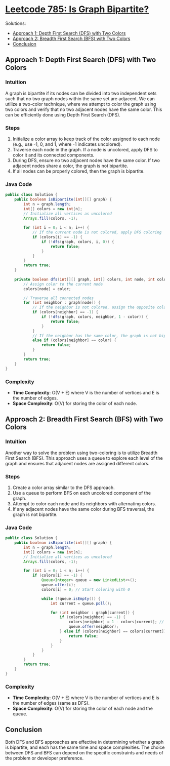 # [Leetcode 785: Is Graph Bipartite?](https://leetcode.com/problems/is-graph-bipartite/)

Solutions:
- [Approach 1: Depth First Search (DFS) with Two Colors](#approach-1-depth-first-search-dfs-with-two-colors)
- [Approach 2: Breadth First Search (BFS) with Two Colors](#approach-2-breadth-first-search-bfs-with-two-colors)
- [Conclusion](#conclusion)

## Approach 1: Depth First Search (DFS) with Two Colors

### Intuition

A graph is bipartite if its nodes can be divided into two independent sets such that no two graph nodes within the same set are adjacent. We can utilize a two-color technique, where we attempt to color the graph using two colors and verify that no two adjacent nodes have the same color. This can be efficiently done using Depth First Search (DFS).

### Steps
1. Initialize a color array to keep track of the color assigned to each node (e.g., use -1, 0, and 1, where -1 indicates uncolored).
2. Traverse each node in the graph. If a node is uncolored, apply DFS to color it and its connected components.
3. During DFS, ensure no two adjacent nodes have the same color. If two adjacent nodes share a color, the graph is not bipartite.
4. If all nodes can be properly colored, then the graph is bipartite.

### Java Code

```java
public class Solution {
    public boolean isBipartite(int[][] graph) {
        int n = graph.length;
        int[] colors = new int[n];
        // Initialize all vertices as uncolored
        Arrays.fill(colors, -1);
        
        for (int i = 0; i < n; i++) {
            // If the current node is not colored, apply DFS coloring
            if (colors[i] == -1) {
                if (!dfs(graph, colors, i, 0)) {
                    return false;
                }
            }
        }
        return true;
    }
    
    private boolean dfs(int[][] graph, int[] colors, int node, int color) {
        // Assign color to the current node
        colors[node] = color;

        // Traverse all connected nodes
        for (int neighbor : graph[node]) {
            // If the neighbor is not colored, assign the opposite color and continue DFS
            if (colors[neighbor] == -1) {
                if (!dfs(graph, colors, neighbor, 1 - color)) {
                    return false;
                }
            } 
            // If the neighbor has the same color, the graph is not bipartite
            else if (colors[neighbor] == color) {
                return false;
            }
        }
        return true;
    }
}
```

### Complexity
- **Time Complexity**: O(V + E) where V is the number of vertices and E is the number of edges.
- **Space Complexity**: O(V) for storing the color of each node.

## Approach 2: Breadth First Search (BFS) with Two Colors

### Intuition

Another way to solve the problem using two-coloring is to utilize Breadth First Search (BFS). This approach uses a queue to explore each level of the graph and ensures that adjacent nodes are assigned different colors.

### Steps
1. Create a color array similar to the DFS approach.
2. Use a queue to perform BFS on each uncolored component of the graph.
3. Attempt to color each node and its neighbors with alternating colors.
4. If any adjacent nodes have the same color during BFS traversal, the graph is not bipartite.

### Java Code

```java
public class Solution {
    public boolean isBipartite(int[][] graph) {
        int n = graph.length;
        int[] colors = new int[n];
        // Initialize all vertices as uncolored
        Arrays.fill(colors, -1);

        for (int i = 0; i < n; i++) {
            if (colors[i] == -1) {
                Queue<Integer> queue = new LinkedList<>();
                queue.offer(i);
                colors[i] = 0; // Start coloring with 0

                while (!queue.isEmpty()) {
                    int current = queue.poll();

                    for (int neighbor : graph[current]) {
                        if (colors[neighbor] == -1) {
                            colors[neighbor] = 1 - colors[current]; // Assign opposite color
                            queue.offer(neighbor);
                        } else if (colors[neighbor] == colors[current]) {
                            return false;
                        }
                    }
                }
            }
        }
        return true;
    }
}
```

### Complexity
- **Time Complexity**: O(V + E) where V is the number of vertices and E is the number of edges (same as DFS).
- **Space Complexity**: O(V) for storing the color of each node and the queue.

## Conclusion

Both DFS and BFS approaches are effective in determining whether a graph is bipartite, and each has the same time and space complexities. The choice between DFS and BFS can depend on the specific constraints and needs of the problem or developer preference.


